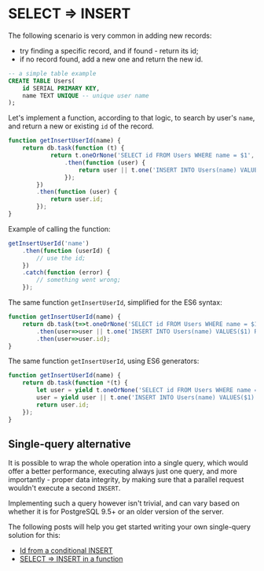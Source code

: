 # SELECT ⇒ INSERT

The following scenario is very common in adding new records:

* try finding a specific record, and if found - return its id;
* if no record found, add a new one and return the new id.

```sql
-- a simple table example
CREATE TABLE Users(
	id SERIAL PRIMARY KEY,
	name TEXT UNIQUE -- unique user name
);
```

Let's implement a function, according to that logic, to search by user's `name`, and return
a new or existing `id` of the record. 
 
```js
function getInsertUserId(name) {
    return db.task(function (t) {
            return t.oneOrNone('SELECT id FROM Users WHERE name = $1', name)
                .then(function (user) {
                    return user || t.one('INSERT INTO Users(name) VALUES($1) RETURNING id', name);
                });
        })
        .then(function (user) {
            return user.id;
        });
}
```

Example of calling the function:

```js 
getInsertUserId('name')
    .then(function (userId) {
        // use the id;
    })
    .catch(function (error) {
        // something went wrong;
    });
```

The same function `getInsertUserId`, simplified for the ES6 syntax:

```js
function getInsertUserId(name) {
    return db.task(t=>t.oneOrNone('SELECT id FROM Users WHERE name = $1', name)
        .then(user=>user || t.one('INSERT INTO Users(name) VALUES($1) RETURNING id', name)))
        .then(user=>user.id);
}
```

The same function `getInsertUserId`, using ES6 generators:

```js
function getInsertUserId(name) {
    return db.task(function *(t) {
        let user = yield t.oneOrNone('SELECT id FROM Users WHERE name = $1', name);
        user = yield user || t.one('INSERT INTO Users(name) VALUES($1) RETURNING id', name);
        return user.id;
    });
}
```

## Single-query alternative

It is possible to wrap the whole operation into a single query, which would offer a better
performance, executing always just one query, and more importantly - proper data integrity,
by making sure that a parallel request wouldn't execute a second `INSERT`. 

Implementing such a query however isn't trivial, and can vary based on whether it is
for PostgreSQL 9.5+ or an older version of the server.

The following posts will help you get started writing your own single-query solution for this:

* [Id from a conditional INSERT](http://stackoverflow.com/questions/36083669/get-id-from-a-conditional-insert)
* [SELECT ⇒ INSERT in a function](http://stackoverflow.com/questions/15939902/is-select-or-insert-in-a-function-prone-to-race-conditions)
